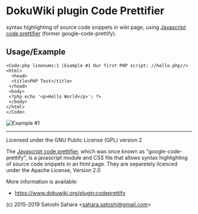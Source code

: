 DokuWiki plugin Code Prettifier
===============================

syntax highlighting of source code snippets in wiki page, using [Javascript code prettifier](https://github.com/google/code-prettify) (former google-code-prettify).


Usage/Example
-------------

```
<Code:php linenums:1 |Example #1 Our first PHP script: //hello.php//>
<html>
  <head>
  <title>PHP Test</title>
 </head>
 <body>
 <?php echo '<p>Hello World</p>'; ?> 
 </body>
</html>
</Code>
```

![Example #1](code-prettifier-example.png "output of Example #1")


----
Licensed under the GNU Public License (GPL) version 2

The [Javascript code prettifier](https://github.com/google/code-prettify), which was once known as "google-code-prettify", is a javascript module and CSS file that allows syntax highlighting of source code snippets in an html page. They are separetely licenced under the Apache License, Version 2.0

More information is available:
  * https://www.dokuwiki.org/plugin:codeprettify

(c) 2015-2019 Satoshi Sahara \<sahara.satoshi@gmail.com>

